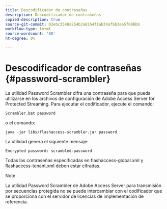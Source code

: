```yaml
---
title: Descodificador de contraseñas
description: Descodificador de contraseñas
copied-description: true
source-git-commit: 02ebc3548a254b2a6554f1ab34afbb3ea5f09bb8
workflow-type: tm+mt
source-wordcount: '80'
ht-degree: 0%

---
```


# Descodificador de contraseñas {#password-scrambler}

La utilidad Password Scrambler cifra una contraseña para que pueda utilizarse en los archivos de configuración de Adobe Access Server for Protected Streaming. Para ejecutar el codificador, ejecute el comando:

```
Scrambler.bat password 
```

o el comando:

```
java -jar libs/flashaccess-scrambler.jar password  
```

La utilidad genera el siguiente mensaje:

```
Encrypted password: scrambled-password 
```

Todas las contraseñas especificadas en flashaccess-global.xml y flashaccess-tenant.xml deben estar cifradas.

>[!NOTE]
>
>La utilidad Password Scrambler de Adobe Access Server para transmisión por secuencias protegida no se puede intercambiar con el codificador que se proporciona con el servidor de licencias de implementación de referencia.
